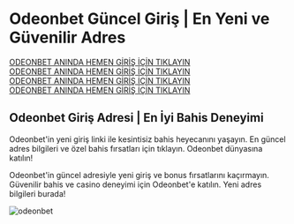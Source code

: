 <!DOCTYPE html>
<html lang="tr">
<head>
    <meta charset="UTF-8">
    <meta name="viewport" content="width=device-width, initial-scale=1.0">
</head>
<body>
    <h1>Odeonbet Güncel Giriş | En Yeni ve Güvenilir Adres</h1>
    <p>
        <a href="https://urlgit.com/timebet-giris">ODEONBET ANINDA HEMEN GİRİŞ İÇİN TIKLAYIN</a><br>
        <a href="https://urlgit.com/timebet-giris">ODEONBET ANINDA HEMEN GİRİŞ İÇİN TIKLAYIN</a><br>
        <a href="https://urlgit.com/timebet-giris">ODEONBET ANINDA HEMEN GİRİŞ İÇİN TIKLAYIN</a><br>
        <a href="https://urlgit.com/timebet-giris">ODEONBET ANINDA HEMEN GİRİŞ İÇİN TIKLAYIN</a>
    </p>
    <h2>Odeonbet Giriş Adresi | En İyi Bahis Deneyimi</h2>
    <p>
        Odeonbet'in yeni giriş linki ile kesintisiz bahis heyecanını yaşayın. En güncel adres bilgileri ve özel bahis fırsatları için tıklayın. Odeonbet dünyasına katılın!
    </p>
    <p>
        Odeonbet'in güncel adresiyle yeni giriş ve bonus fırsatlarını kaçırmayın. Güvenilir bahis ve casino deneyimi için Odeonbet'e katılın. Yeni adres bilgileri burada!
    </p>
    <p>
        <img src="https://pbs.twimg.com/profile_images/1820123723673825282/8mdZrVkP_400x400.jpg" alt="odeonbet">
    </p>
</body>
</html>

